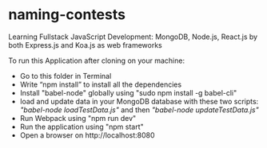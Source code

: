 # naming-contests
Learning Fullstack JavaScript Development: MongoDB, Node.js, React.js by both Express.js and Koa.js as web frameworks

To run this Application after cloning on your machine:
- Go to this folder in Terminal
- Write “npm install” to install all the dependencies
- Install "babel-node" globally using "sudo npm install -g babel-cli"
- load and update data in your MongoDB database with these two scripts:
    *"babel-node loadTestData.js"*
  and then
   *"babel-node updateTestData.js"*
- Run Webpack using "npm run dev"
- Run the application using "npm start"
- Open a browser on http://localhost:8080
